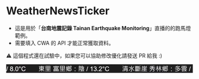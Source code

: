 # WeatherNewsTicker


* 這是用於「**台南地震記錄 Tainan Earthquake Monitoring**」直播的的跑馬燈範例。
* 需要填入 CWA 的 API 才能正常獲取資料。


⚠️ 這個程式還在試驗中，如果您可以協助修改優化請發送 PR 給我 :)


![TickerExample](https://github.com/Nanporo/WeatherNewsTicker/blob/main/example.png)

